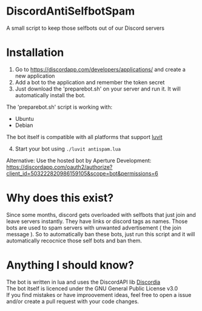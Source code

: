 # DiscordAntiSelfbotSpam
A small script to keep those selfbots out of our Discord servers

# Installation

1. Go to https://discordapp.com/developers/applications/ and create a new application
2. Add a bot to the application and remember the token secret
3. Just download the 'preparebot.sh' on your server and run it. It will automatically install the bot.

The 'preparebot.sh' script is working with: 
- Ubuntu
- Debian  

The bot itself is compatible with all platforms that support [luvit](https://luvit.io/install.html)

4. Start your bot using ``./luvit antispam.lua``

Alternative: Use the hosted bot by Aperture Development:
https://discordapp.com/oauth2/authorize?client_id=503222820986159105&scope=bot&permissions=6

# Why does this exist?

Since some months, discord gets overloaded with selfbots that just join and leave servers instantly. They have links or discord tags as names. Those bots are used to spam servers with unwanted advertisement ( the join message ). So to automatically ban these bots, just run this script and it will automatically recocnice those self bots and ban them.

# Anything I should know?

The bot is written in lua and uses the DiscordAPI lib [Discordia](https://github.com/SinisterRectus/Discordia)  
The bot itself is licenced under the GNU General Public License v3.0  
If you find mistakes or have improovement ideas, feel free to open a issue and/or create a pull request with your code changes.  

